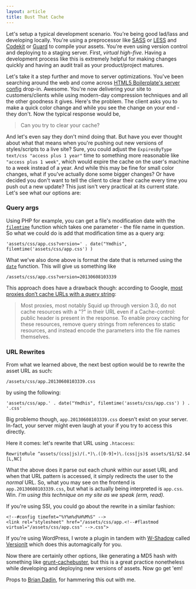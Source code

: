 ```yaml
---
layout: article
title: Bust That Cache
---
```


Let's setup a typical development scenario. You're being good lad/lass and developing locally. You're using a preprocessor like [SASS](http://sass-lang.com) or [LESS](http://lesscss.org) and [Codekit](http://incident57.com/codekit/) or [Guard](https://github.com/guard/guard) to compile your assets. You're even using version control and deploying to a staging server. First, _virtual high-five_. Having a development process like this is extremely helpful for making changes quickly and having an audit trail as your product/project matures.

Let's take it a step further and move to server optimizations. You've been searching around the web and come across [HTML5 Boilerplate's server config](https://github.com/h5bp/server-configs) drop-in. Awesome. You're now delivering your site to customers/clients while using modern-day compression techniques and all the other goodness it gives. Here's the problem. The client asks you to make a quick color change and while you see the change on your end - they don't. Now the typical response would be,

> Can you try to clear your cache?

And let's even say they don't mind doing that. But have you ever thought about what that means when you're pushing out new versions of styles/scripts to a live site? Sure, you could adjust the `ExpiresByType text/css "access plus 1 year"` time to something more reasonable like `"access plus 1 week"`, which would expire the cache on the user's machine to a week instead of a year. And while this may be fine for small color changes, what if you've actually done some bigger changes? Or have decided you don't want to tell the client to clear their cache every time you push out a new update? This just isn't very practical at its current state. Let's see what our options are:

### Query args

Using PHP for example, you can get a file's modification date with the [`filemtime`](http://php.net/manual/en/function.filemtime.php) function which takes one parameter - the file name in question. So what we could do is add that modification time as a query arg:

    'assets/css/app.css?version=' . date("Ymdhis", filemtime('assets/css/app.css') )

What we've also done above is format the date that is returned using the [`date`](http://php.net/manual/en/function.date.php) function. This will give us something like

    /assets/css/app.css?version=20130608103339

This approach does have a drawback though: according to Google, [most proxies don’t cache URLs with a query string](https://developers.google.com/speed/docs/best-practices/caching?hl=sv#LeverageProxyCaching):

> Most proxies, most notably Squid up through version 3.0, do not cache resources with a "?" in their URL even if a Cache-control: public header is present in the response. To enable proxy caching for these resources, remove query strings from references to static resources, and instead encode the parameters into the file names themselves.

### URL Rewrites

From what we learned above, the next best option would be to rewrite the asset URL as such:

    /assets/css/app.20130608103339.css

by using the following:

    'assets/css/app.' . date("Ymdhis", filemtime('assets/css/app.css') ) . '.css'

Big problemo though, `app.20130608103339.css` doesn't exist on your server. In-fact, your server might even laugh at your if you try to access this directly.

Here it comes: let's rewrite that URL using `.htaccess`:

    RewriteRule ^assets/(css|js)/(.*)\.([0-9]+)\.(css|js)$ assets/$1/$2.$4 [L,NC]

What the above does it parse out each _chunk_ within our asset URL and when that URL pattern is accessed, it simply redirects the user to the _normal_ URL. So, what you may see on the frontend is `app.20130608103339.css`, but what is actually being interpreted is `app.css`. Win. _I'm using this technique on my site as we speak (erm, read)._

If you're using SSI, you could go about the rewrite in a similar fashion:

    <!--#config timefmt="%Y%m%d%H%M%S" -->
    <link rel="stylesheet" href="/assets/css/app.<!--#flastmod virtual="/assets/css/app.css" -->.css">

If you're using WordPress, I wrote a plugin in tandem with [W-Shadow](http://w-shadow.com) called [VersionIt](http://wordpress.org/plugins/versionit) which does this automagically for you.

Now there are certainly other options, like generating a MD5 hash with something like [grunt-cachebuster](https://github.com/felthy/grunt-cachebuster), but this is a great practice nonetheless while developing and deploying new versions of assets. Now go get 'em!

Props to [Brian Dadin](https://twitter.com/weezer311), for hammering this out with me.